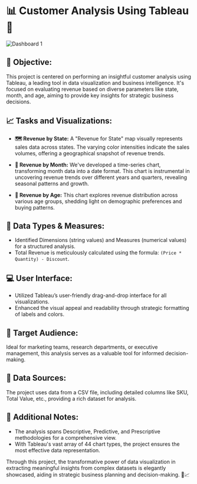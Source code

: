 # 📊 Customer Analysis Using Tableau 🌟

![Dashboard 1](https://github.com/prayagpadwal/Customer-Analysis/assets/65147413/dc278fdb-7e80-4228-9b40-1c0f96e5ce93)

## 🎯 Objective:
This project is centered on performing an insightful customer analysis using Tableau, a leading tool in data visualization and business intelligence. It's focused on evaluating revenue based on diverse parameters like state, month, and age, aiming to provide key insights for strategic business decisions.

## 📈 Tasks and Visualizations:

- **🗺️ Revenue by State:** A "Revenue for State" map visually represents sales data across states. The varying color intensities indicate the sales volumes, offering a geographical snapshot of revenue trends.

- **📅 Revenue by Month:** We've developed a time-series chart, transforming month data into a date format. This chart is instrumental in uncovering revenue trends over different years and quarters, revealing seasonal patterns and growth.

- **👥 Revenue by Age:** This chart explores revenue distribution across various age groups, shedding light on demographic preferences and buying patterns.

## 🧮 Data Types & Measures:

- Identified Dimensions (string values) and Measures (numerical values) for a structured analysis.
- Total Revenue is meticulously calculated using the formula: `(Price * Quantity) - Discount`.

## 💻 User Interface:

- Utilized Tableau’s user-friendly drag-and-drop interface for all visualizations.
- Enhanced the visual appeal and readability through strategic formatting of labels and colors.

## 👀 Target Audience:
Ideal for marketing teams, research departments, or executive management, this analysis serves as a valuable tool for informed decision-making.

## 📁 Data Sources:
The project uses data from a CSV file, including detailed columns like SKU, Total Value, etc., providing a rich dataset for analysis.

## 📝 Additional Notes:

- The analysis spans Descriptive, Predictive, and Prescriptive methodologies for a comprehensive view.
- With Tableau's vast array of 44 chart types, the project ensures the most effective data representation.

Through this project, the transformative power of data visualization in extracting meaningful insights from complex datasets is elegantly showcased, aiding in strategic business planning and decision-making. 🚀📈
